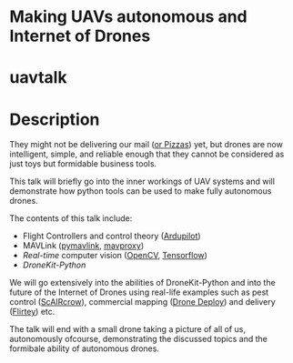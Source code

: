 # Making UAVs autonomous and Internet of Drones
# uavtalk
# Description

They might not be delivering our mail ([or Pizzas][1]) yet, but drones are now intelligent, simple, and reliable enough that they cannot be considered as just toys but formidable business tools.

This talk will briefly go into the inner workings of UAV systems and will demonstrate how python tools can be used to make fully autonomous drones.

The contents of this talk include:

 - Flight Controllers and control theory ([Ardupilot][2])
 - MAVLink ([pymavlink][3], [mavproxy][4])
 - _Real-time_ computer vision ([OpenCV][5], [Tensorflow][6])
 - _DroneKit-Python_

We will go extensively into the abilities of DroneKit-Python and into the future of the Internet of Drones using real-life examples such as pest control ([ScAIRcrow][7]), 
commercial mapping ([Drone Deploy][8]) and delivery ([Flirtey][9]) etc.

The talk will end with a small drone taking a picture of all of us, autonomously ofcourse, demonstrating the discussed topics and the formibale ability of autonomous drones.


  [1]: https://www.dominos.com.au/inside-dominos/media/november-2016-pizza-by-drone-a-reality-with-world-first-customer-deliveries-in-new-zealand
  [2]: http://ardupilot.org/
  [3]: https://pypi.org/project/pymavlink/
  [4]: https://github.com/ArduPilot/MAVProxy
  [5]: https://pypi.org/project/opencv-python/
  [6]: https://github.com/tensorflow/models/tree/master/research/object_detection
  [7]: http://scaircrow.com/
  [8]: https://www.dronedeploy.com/
  [9]: https://www.flirtey.com/
